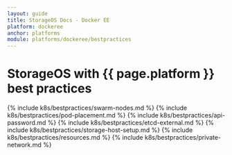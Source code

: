 ```yaml
---
layout: guide
title: StorageOS Docs - Docker EE
platform: dockeree
anchor: platforms
module: platforms/dockeree/bestpractices
---
```


# StorageOS with {{ page.platform }} best practices

{% include k8s/bestpractices/swarm-nodes.md %}
{% include k8s/bestpractices/pod-placement.md %}
{% include k8s/bestpractices/api-password.md %}
{% include k8s/bestpractices/etcd-external.md %}
{% include k8s/bestpractices/storage-host-setup.md %}
{% include k8s/bestpractices/resources.md %}
{% include k8s/bestpractices/private-network.md %}
